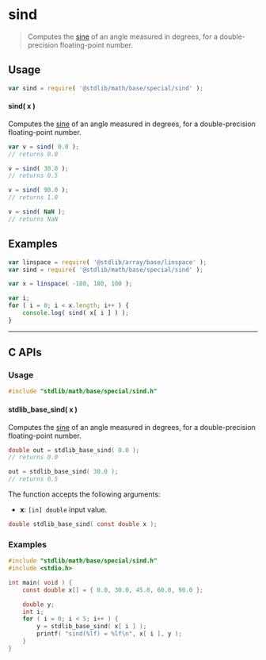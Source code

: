 <!--

@license Apache-2.0

Copyright (c) 2024 The Stdlib Authors.

Licensed under the Apache License, Version 2.0 (the "License");
you may not use this file except in compliance with the License.
You may obtain a copy of the License at

   http://www.apache.org/licenses/LICENSE-2.0

Unless required by applicable law or agreed to in writing, software
distributed under the License is distributed on an "AS IS" BASIS,
WITHOUT WARRANTIES OR CONDITIONS OF ANY KIND, either express or implied.
See the License for the specific language governing permissions and
limitations under the License.

-->

# sind

> Computes the [sine][trigonometric-functions] of an angle measured in degrees, for a double-precision floating-point number.

<section class="intro">

</section>

<section class="usage">

## Usage

```javascript
var sind = require( '@stdlib/math/base/special/sind' );
```

#### sind( x )

Computes the [sine][trigonometric-functions] of an angle measured in degrees, for a double-precision floating-point number.

```javascript
var v = sind( 0.0 );
// returns 0.0

v = sind( 30.0 );
// returns 0.5

v = sind( 90.0 );
// returns 1.0

v = sind( NaN );
// returns NaN
```

</section>

<!-- /.usage -->

<section class="examples">

## Examples

<!-- eslint no-undef: "error" -->

```javascript
var linspace = require( '@stdlib/array/base/linspace' );
var sind = require( '@stdlib/math/base/special/sind' );

var x = linspace( -180, 180, 100 );

var i;
for ( i = 0; i < x.length; i++ ) {
    console.log( sind( x[ i ] ) );
}
```

</section>

<!-- /.examples -->

<!-- C interface documentation. -->

* * *

<section class="c">

## C APIs

<!-- Section to include introductory text. Make sure to keep an empty line after the intro `section` element and another before the `/section` close. -->

<section class="intro">

</section>

<!-- /.intro -->

<!-- C usage documentation. -->

<section class="usage">

### Usage

```c
#include "stdlib/math/base/special/sind.h"
```

#### stdlib_base_sind( x )

Computes the [sine][trigonometric-functions] of an angle measured in degrees, for a double-precision floating-point number.

```c
double out = stdlib_base_sind( 0.0 );
// returns 0.0

out = stdlib_base_sind( 30.0 );
// returns 0.5
```

The function accepts the following arguments:

-   **x**: `[in] double` input value.

```c
double stdlib_base_sind( const double x );
```

</section>

<!-- /.usage -->

<!-- C API usage notes. Make sure to keep an empty line after the `section` element and another before the `/section` close. -->

<section class="notes">

</section>

<!-- /.notes -->

<!-- C API usage examples. -->

<section class="examples">

### Examples

```c
#include "stdlib/math/base/special/sind.h"
#include <stdio.h>

int main( void ) {
    const double x[] = { 0.0, 30.0, 45.0, 60.0, 90.0 };

    double y;
    int i;
    for ( i = 0; i < 5; i++ ) {
        y = stdlib_base_sind( x[ i ] );
        printf( "sind(%lf) = %lf\n", x[ i ], y );
    }
}
```

</section>

<!-- /.examples -->

</section>

<!-- /.c -->

<!-- Section for related `stdlib` packages. Do not manually edit this section, as it is automatically populated. -->

<section class="related">

</section>

<!-- /.related -->

<!-- Section for all links. Make sure to keep an empty line after the `section` element and another before the `/section` close. -->

<section class="links">

[trigonometric-functions]: https://en.wikipedia.org/wiki/Trigonometric_functions

<!-- <related-links> -->

<!-- </related-links> -->

</section>

<!-- /.links -->

